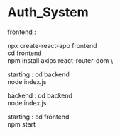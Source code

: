 # Auth_System

frontend :


npx create-react-app frontend \
cd frontend \
npm install axios react-router-dom \

starting : 
cd backend  \
node index.js 



backend : 
cd backend \
node index.js 

starting : 
cd frontend \
npm start 
